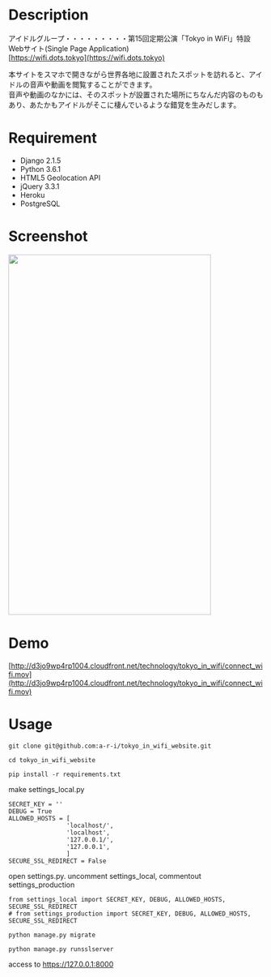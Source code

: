 # Description
アイドルグループ・・・・・・・・・第15回定期公演「Tokyo in WiFi」特設Webサイト(Single Page Application)    
[https://wifi.dots.tokyo](https://wifi.dots.tokyo)

本サイトをスマホで開きながら世界各地に設置されたスポットを訪れると、アイドルの音声や動画を閲覧することができます。  
音声や動画のなかには、そのスポットが設置された場所にちなんだ内容のものもあり、あたかもアイドルがそこに棲んでいるような錯覚を生みだします。  

# Requirement
- Django 2.1.5  
- Python 3.6.1
- HTML5 Geolocation API
- jQuery 3.3.1
- Heroku
- PostgreSQL

# Screenshot
<img src="http://d3jo9wp4rp1004.cloudfront.net/technology/tokyo_in_wifi/connect_wifi_poster.png" width="400" height="711">

# Demo
[http://d3jo9wp4rp1004.cloudfront.net/technology/tokyo_in_wifi/connect_wifi.mov](http://d3jo9wp4rp1004.cloudfront.net/technology/tokyo_in_wifi/connect_wifi.mov)

# Usage
```git clone git@github.com:a-r-i/tokyo_in_wifi_website.git```

```cd tokyo_in_wifi_website```

```pip install -r requirements.txt```

make settings_local.py

```
SECRET_KEY = ''
DEBUG = True
ALLOWED_HOSTS = [
                'localhost/',
                'localhost',
                '127.0.0.1/',
                '127.0.0.1',
                ]
SECURE_SSL_REDIRECT = False
```

open settings.py. uncomment settings_local, commentout settings_production

```
from settings_local import SECRET_KEY, DEBUG, ALLOWED_HOSTS, SECURE_SSL_REDIRECT
# from settings_production import SECRET_KEY, DEBUG, ALLOWED_HOSTS, SECURE_SSL_REDIRECT
```

```python manage.py migrate```

```python manage.py runsslserver```

access to https://127.0.0.1:8000